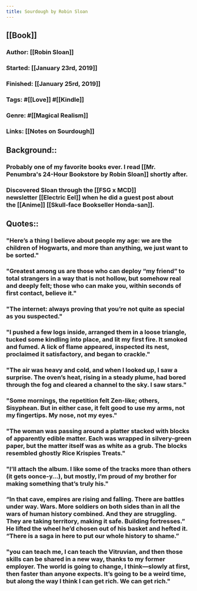 ```yaml
---
title: Sourdough by Robin Sloan
---
```


## [[Book]]
### Author: [[Robin Sloan]]

### Started: [[January 23rd, 2019]]

### Finished: [[January 25rd, 2019]]

### Tags: #[[Love]] #[[Kindle]]

### Genre: #[[Magical Realism]]

### Links: [[Notes on Sourdough]]

## Background::
### Probably one of my favorite books ever. I read [[Mr. Penumbra's 24-Hour Bookstore by Robin Sloan]] shortly after.

### Discovered Sloan through the [[FSG x MCD]] newsletter [[Electric Eel]] when he did a guest post about the [[Anime]] [[Skull-face Bookseller Honda-san]].

## Quotes::
### "Here’s a thing I believe about people my age: we are the children of Hogwarts, and more than anything, we just want to be sorted."

### "Greatest among us are those who can deploy “my friend” to total strangers in a way that is not hollow, but somehow real and deeply felt; those who can make you, within seconds of first contact, believe it."

### "The internet: always proving that you’re not quite as special as you suspected."

### "I pushed a few logs inside, arranged them in a loose triangle, tucked some kindling into place, and lit my first fire. It smoked and fumed. A lick of flame appeared, inspected its nest, proclaimed it satisfactory, and began to crackle."

### "The air was heavy and cold, and when I looked up, I saw a surprise. The oven’s heat, rising in a steady plume, had bored through the fog and cleared a channel to the sky. I saw stars."

### "Some mornings, the repetition felt Zen-like; others, Sisyphean. But in either case, it felt good to use my arms, not my fingertips. My nose, not my eyes."

### "The woman was passing around a platter stacked with blocks of apparently edible matter. Each was wrapped in silvery-green paper, but the matter itself was as white as a grub. The blocks resembled ghostly Rice Krispies Treats."

### "I’ll attach the album. I like some of the tracks more than others (it gets oonce-y…), but mostly, I’m proud of my brother for making something that’s truly his."

### “In that cave, empires are rising and falling. There are battles under way. Wars. More soldiers on both sides than in all the wars of human history combined. And they are struggling. They are taking territory, making it safe. Building fortresses.” He lifted the wheel he’d chosen out of his basket and hefted it. “There is a saga in here to put our whole history to shame.”

### "you can teach me, I can teach the Vitruvian, and then those skills can be shared in a new way, thanks to my former employer. The world is going to change, I think—slowly at first, then faster than anyone expects. It’s going to be a weird time, but along the way I think I can get rich. We can get rich."
